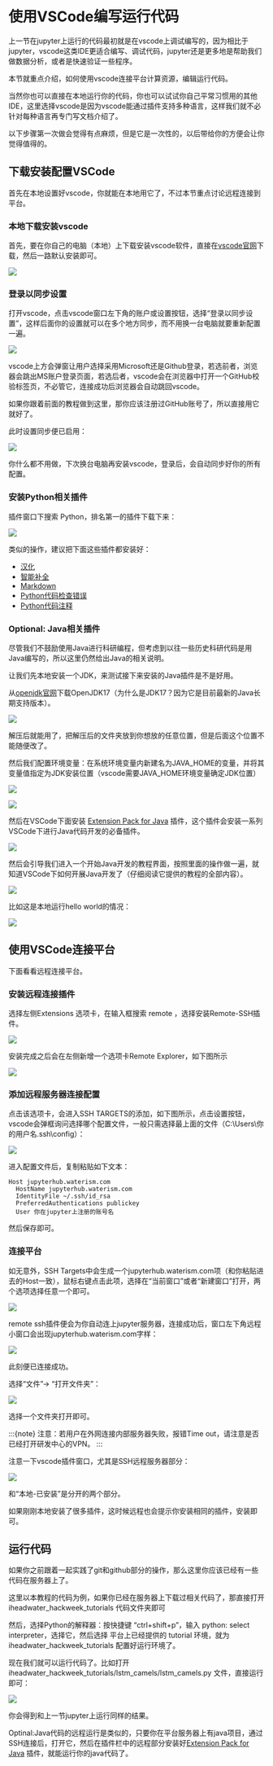 # 使用VSCode编写运行代码

上一节在jupyter上运行的代码最初就是在vscode上调试编写的，因为相比于jupyter，vscode这类IDE更适合编写、调试代码，jupyter还是更多地是帮助我们做数据分析，或者是快速验证一些程序。

本节就重点介绍，如何使用vscode连接平台计算资源，编辑运行代码。

当然你也可以直接在本地运行你的代码，你也可以试试你自己平常习惯用的其他IDE，这里选择vscode是因为vscode能通过插件支持多种语言，这样我们就不必针对每种语言再专门写文档介绍了。

以下步骤第一次做会觉得有点麻烦，但是它是一次性的，以后带给你的方便会让你觉得值得的。

## 下载安装配置VSCode

首先在本地设置好vscode，你就能在本地用它了，不过本节重点讨论远程连接到平台。

### 本地下载安装vscode

首先，要在你自己的电脑（本地）上下载安装vscode软件，直接在[vscode官网](https://code.visualstudio.com/)下载，然后一路默认安装即可。

![](../img/vscode_download.png)

### 登录以同步设置

打开vscode，点击vscode窗口左下角的账户或设置按钮，选择“登录以同步设置”，这样后面你的设置就可以在多个地方同步，而不用换一台电脑就要重新配置一遍。

![](../img/vscode_login.png)

vscode上方会弹窗让用户选择采用Microsoft还是Github登录，若选前者，浏览器会跳出MS账户登录页面，若选后者，vscode会在浏览器中打开一个GitHub校验标签页，不必管它，连接成功后浏览器会自动跳回vscode。

如果你跟着前面的教程做到这里，那你应该注册过GitHub账号了，所以直接用它就好了。

此时设置同步便已启用：

![](../img/vscode_sync_opened.png)

你什么都不用做，下次换台电脑再安装vscode，登录后，会自动同步好你的所有配置。

### 安装Python相关插件

插件窗口下搜索 Python，排名第一的插件下载下来：

![](../img/vscode_plugin_python.png)

类似的操作，建议把下面这些插件都安装好：

- [汉化](https://marketplace.visualstudio.com/items?itemName=MS-CEINTL.vscode-language-pack-zh-hans)
- [智能补全](https://marketplace.visualstudio.com/items?itemName=VisualStudioExptTeam.vscodeintellicode)
- [Markdown](https://marketplace.visualstudio.com/items?itemName=yzhang.markdown-all-in-one)
- [Python代码检查错误](https://marketplace.visualstudio.com/items?itemName=ms-python.vscode-pylance)
- [Python代码注释](https://marketplace.visualstudio.com/items?itemName=njpwerner.autodocstring)

### Optional: Java相关插件

尽管我们不鼓励使用Java进行科研编程，但考虑到以往一些历史科研代码是用Java编写的，所以这里仍然给出Java的相关说明。

让我们先本地安装一个JDK，来测试接下来安装的Java插件是不是好用。

从[openjdk官网](https://jdk.java.net/archive/)下载OpenJDK17（为什么是JDK17？因为它是目前最新的Java长期支持版本）。

![](../img/openjdk_download.png)

解压后就能用了，把解压后的文件夹放到你想放的任意位置，但是后面这个位置不能随便改了。

然后我们配置环境变量：在系统环境变量内新建名为JAVA_HOME的变量，并将其变量值指定为JDK安装位置（vscode需要JAVA_HOME环境变量确定JDK位置）

![](../img/env_var.png)

![](../img/env_var_javahome.png)

然后在VSCode下面安装 [Extension Pack for Java](https://marketplace.visualstudio.com/items?itemName=vscjava.vscode-java-pack) 插件，这个插件会安装一系列VSCode下进行Java代码开发的必备插件。

![](../img/vscode_java_plugin.png)

然后会引导我们进入一个开始Java开发的教程界面，按照里面的操作做一遍，就知道VSCode下如何开展Java开发了（仔细阅读它提供的教程的全部内容）。

![](../img/vscode_java_tutorial.png)

比如这是本地运行hello world的情况：

![](../img/vscode_run_java.png)

## 使用VSCode连接平台

下面看看远程连接平台。

### 安装远程连接插件

选择左侧Extensions 选项卡，在输入框搜索 remote ，选择安装Remote-SSH插件。

![](../img/vscode_install_plugin.png)

安装完成之后会在左侧新增一个选项卡Remote Explorer，如下图所示

![](../img/vscode_remote_plugin.png)

### 添加远程服务器连接配置

点击该选项卡，会进入SSH TARGETS的添加，如下图所示，点击设置按钮，vscode会弹框询问选择哪个配置文件，一般只需选择最上面的文件（C:\Users\你的用户名\.ssh\config）：

![](../img/vscode_ssh_setting.png)

进入配置文件后，复制粘贴如下文本：

```Plain Text
Host jupyterhub.waterism.com
  HostName jupyterhub.waterism.com
  IdentityFile ~/.ssh/id_rsa
  PreferredAuthentications publickey
  User 你在jupyter上注册的账号名
```

然后保存即可。

### 连接平台

如无意外，SSH Targets中会生成一个jupyterhub.waterism.com项（和你粘贴进去的Host一致），鼠标右键点击此项，选择在“当前窗口”或者“新建窗口”打开，两个选项选择任意一个即可。

![](../img/vscode_ssh_connect.png)

remote ssh插件便会为你自动连上jupyter服务器，连接成功后，窗口左下角远程小窗口会出现jupyterhub.waterism.com字样：

![](../img/vscode_ssh_login.png)

此刻便已连接成功。

选择“文件”-> “打开文件夹”：

![](../img/vscode_ssh_opendir.png)

选择一个文件夹打开即可。

:::{note}
注意：若用户在外网连接内部服务器失败，报错Time out，请注意是否已经打开研发中心的VPN。
:::

注意一下vscode插件窗口，尤其是SSH远程服务器部分：

![](../img/vscode_ssh_plugin.png)

和“本地-已安装”是分开的两个部分。

如果刚刚本地安装了很多插件，这时候远程也会提示你安装相同的插件，安装即可。

## 运行代码

如果你之前跟着一起实践了git和github部分的操作，那么这里你应该已经有一些代码在服务器上了。

这里以本教程的代码为例，如果你已经在服务器上下载过相关代码了，那直接打开 iheadwater_hackweek_tutorials 代码文件夹即可

然后，选择Python的解释器：按快捷键 “ctrl+shift+p”，输入 python: select interpreter，选择它，然后选择 平台上已经提供的 tutorial 环境，就为iheadwater_hackweek_tutorials 配置好运行环境了。

现在我们就可以运行代码了。比如打开iheadwater_hackweek_tutorials/lstm_camels/lstm_camels.py 文件，直接运行即可：

![](../img/vscode_ssh_runpython.png)

你会得到和上一节jupyter上运行同样的结果。

Optinal:Java代码的远程运行是类似的，只要你在平台服务器上有java项目，通过SSH连接后，打开它，然后在插件栏中的远程部分安装好[Extension Pack for Java](https://marketplace.visualstudio.com/items?itemName=vscjava.vscode-java-pack) 插件，就能运行你的java代码了。
